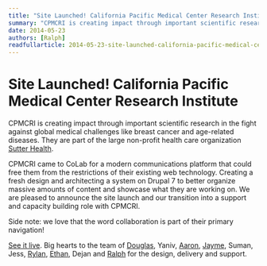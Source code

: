 ```yaml
---
title: "Site Launched! California Pacific Medical Center Research Institute"
summary: "CPMCRI is creating impact through important scientific research in the fight against global medical challenges like breast cancer and age-related diseases. They are part of the large non-profit health care organization Sutter Health."
date: 2014-05-23
authors: [Ralph]
readfullarticle: 2014-05-23-site-launched-california-pacific-medical-center-research-institute
---
```


# Site Launched! California Pacific Medical Center Research Institute

CPMCRI is creating impact through important scientific research in the fight against global medical challenges like breast cancer and age-related diseases. They are part of the large non-profit health care organization [Sutter Health](http://www.cpmc.org/).

CPMCRI came to CoLab for a modern communications platform that could free them from the restrictions of their existing web technology. Creating a fresh design and architecting a system on Drupal 7 to better organize massive amounts of content and showcase what they are working on. We are pleased to announce the site launch and our transition into a support and capacity building role with CPMCRI.

Side note: we love that the word collaboration is part of their primary navigation!

[See it live](http://www.cpmcri-currents.org/). Big hearts to the team of [Douglas](), Yaniv, [Aaron](), [Jayme](), Suman, Jess, [Rylan](), [Ethan](), Dejan and [Ralph]() for the design, delivery and support.
